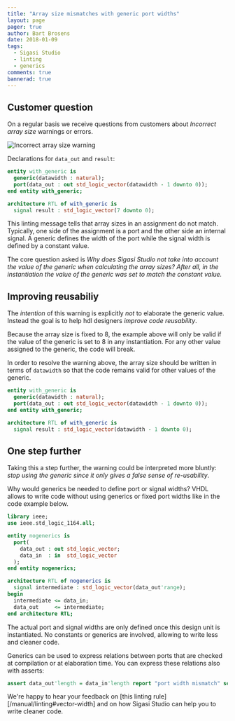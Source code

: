 ```yaml
---
title: "Array size mismatches with generic port widths"
layout: page
pager: true
author: Bart Brosens
date: 2018-01-09
tags:
  - Sigasi Studio
  - linting
  - generics
comments: true
bannerad: true
---
```


## Customer question
On a regular basis we receive questions from customers about *Incorrect array size* warnings or errors.

![Incorrect array size warning](/img/tech/generic-port-width/warning_message.png "Incorrect array size warning")

Declarations for `data_out` and `result`:
```vhdl
entity with_generic is
  generic(datawidth : natural);
  port(data_out : out std_logic_vector(datawidth - 1 downto 0));
end entity with_generic;

architecture RTL of with_generic is
  signal result : std_logic_vector(7 downto 0);
```

This linting message tells that array sizes in an assignment do not match.
Typically, one side of the assignment is a port and the other side an internal signal.
A generic defines the width of the port while the signal width is defined by a constant value.

The core question asked is
*Why does Sigasi Studio not take into account the value of the generic when calculating the array sizes?
After all, in the instantiation the value of the generic was set to match the constant value.*

## Improving reusabiliy
The *intention* of this warning is explicitly _not_ to elaborate the generic value.
Instead the goal is to help hdl designers *improve code reusability*.

Because the array size is fixed to 8, the example above will only be valid if the value
of the generic is set to 8 in any instantiation. For any other value assigned to the generic,
the code will break.

In order to resolve the warning above, the array size should be written in terms of `datawidth`
so that the code remains valid for other values of the generic.

```vhdl
entity with_generic is
  generic(datawidth : natural);
  port(data_out : out std_logic_vector(datawidth - 1 downto 0));
end entity with_generic;

architecture RTL of with_generic is
  signal result : std_logic_vector(datawidth - 1 downto 0);
```

## One step further
Taking this a step further, the warning could be interpreted more bluntly:
*stop using the generic since it only gives a false sense of re-usability*.

Why would generics be needed to define port or signal widths?
VHDL allows to write code without using generics or fixed port widths like in the code example below.

```vhdl
library ieee;
use ieee.std_logic_1164.all;

entity nogenerics is
  port(
    data_out : out std_logic_vector;
    data_in  : in  std_logic_vector
  );
end entity nogenerics;

architecture RTL of nogenerics is
  signal intermediate : std_logic_vector(data_out'range);
begin
  intermediate <= data_in;
  data_out     <= intermediate;
end architecture RTL;
```

The actual port and signal widths are only defined once this design unit is instantiated.
No constants or generics are involved, allowing to write less and cleaner code.

Generics can be used to express relations between ports that are checked at compilation
or at elaboration time. You can express these relations also with asserts:

```vhdl
assert data_out'length = data_in'length report "port width mismatch" severity failure;
```

We're happy to hear your feedback on [this linting rule][/manual/linting#vector-width] and on
how Sigasi Studio can help you to write cleaner code.
